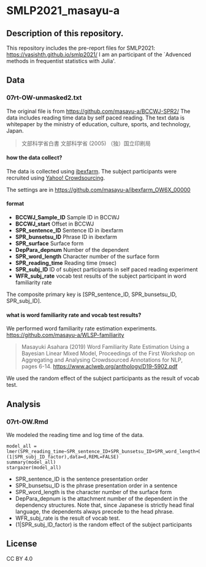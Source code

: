# SMLP2021_masayu-a

## Description of this repository.

This repository includes the pre-report files for SMLP2021: https://vasishth.github.io/smlp2021/
I am an participant of the `Advenced methods in frequentist statistics with Julia'.


## Data
### 07rt-OW-unmasked2.txt
The original file is from https://github.com/masayu-a/BCCWJ-SPR2/
The data includes reading time data by self paced reading.
The text data is whitepaper by the ministry of education, culture, sports, and technology, Japan.

> 文部科学省白書 文部科学省 (2005) （独）国立印刷局

#### how the data collect?
The data is collected using [ibexfarm](https://spellout.net/ibexfarm).
The subject participants were recruited using [Yahoo! Crowdsourcing](https://crowdsourcing.yahoo.co.jp/).

The settings are in https://github.com/masayu-a/ibexfarm_OW6X_00000

#### format
- **BCCWJ_Sample_ID**	    Sample ID in BCCWJ
- **BCCWJ_start**		    Offset in BCCWJ
- **SPR_sentence_ID**	    Sentence ID in ibexfarm
- **SPR_bunsetsu_ID**	    Phrase ID in ibexfarm
- **SPR_surface**		    Surface form
- **DepPara_depnum**	    Number of the dependent
- **SPR_word_length**	    Character number of the surface form
- **SPR_reading_time**	    Reading time (msec)
- **SPR_subj_ID**		    ID of subject participants in self paced reading experiment
- **WFR_subj_rate**		    vocab test results of the subject participant in word familiarity rate

The composite primary key is [SPR_sentence_ID, SPR_bunsetsu_ID, SPR_subj_ID].

#### what is word familiarity rate and vocab test results?

We performed word familiarity rate estimation experiments.
https://github.com/masayu-a/WLSP-familiarity

> Masayuki Asahara (2019) Word Familiarity Rate Estimation Using a Bayesian Linear Mixed Model, Proceedings of the First Workshop on Aggregating and Analysing Crowdsourced Annotations for NLP, pages 6-14. https://www.aclweb.org/anthology/D19-5902.pdf

We used the random effect of the subject participants as the result of vocab test.

## Analysis
### 07rt-OW.Rmd

We modeled the reading time and log time of the data.

```{r model_all}
model_all = lmer(SPR_reading_time~SPR_sentence_ID+SPR_bunsetsu_ID+SPR_word_length+DepPara_depnum+WFR_subj_rate+(1|SPR_subj_ID_factor),data=d,REML=FALSE)
summary(model_all)
stargazer(model_all)
```

- SPR_sentence_ID is the sentence presentation order
- SPR_bunsetsu_ID is the phrase presentation order in a sentence
- SPR_word_length is the character number of the surface form
- DepPara_depnum is the attachment number of the dependent in the dependency structures. Note that, since Japanese is strictly head final language, the dependents always precede to the head phrase.
- WFR_subj_rate is the result of vocab test.
- (1|SPR_subj_ID_factor) is the random effect of the subject participants

## License

CC BY 4.0
